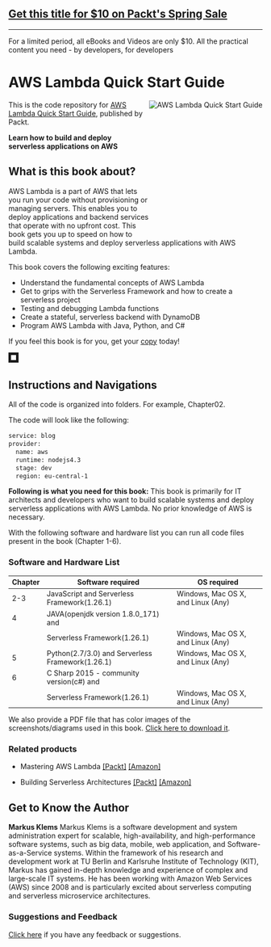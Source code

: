 ## [Get this title for $10 on Packt's Spring Sale](https://www.packt.com/B11345?utm_source=github&utm_medium=packt-github-repo&utm_campaign=spring_10_dollar_2022)
-----
For a limited period, all eBooks and Videos are only $10. All the practical content you need \- by developers, for developers

# AWS Lambda Quick Start Guide

<a href="https://www.packtpub.com/virtualization-and-cloud/aws-lambda-quick-start-guide?utm_source=github&utm_medium=repository&utm_campaign=9781789340198"><img src="https://dz13w8afd47il.cloudfront.net/sites/default/files/imagecache/ppv4_main_book_cover/B11345.png" alt="AWS Lambda Quick Start Guide" height="256px" align="right"></a>

This is the code repository for [AWS Lambda Quick Start Guide](https://www.packtpub.com/virtualization-and-cloud/aws-lambda-quick-start-guide?utm_source=github&utm_medium=repository&utm_campaign=9781789340198), published by Packt.

**Learn how to build and deploy serverless applications on AWS**

## What is this book about?
AWS Lambda is a part of AWS that lets you run your code without provisioning or managing servers. This enables you to deploy applications and backend services that operate with no upfront cost. This book gets you up to speed on how to build scalable systems and deploy serverless applications with AWS Lambda.

This book covers the following exciting features:
* Understand the fundamental concepts of AWS Lambda
* Get to grips with the Serverless Framework and how to create a serverless project
* Testing and debugging Lambda functions
* Create a stateful, serverless backend with DynamoDB
* Program AWS Lambda with Java, Python, and C#

If you feel this book is for you, get your [copy](https://www.amazon.com/dp/1789340195) today!

<a href="https://www.packtpub.com/?utm_source=github&utm_medium=banner&utm_campaign=GitHubBanner"><img src="https://raw.githubusercontent.com/PacktPublishing/GitHub/master/GitHub.png" 
alt="https://www.packtpub.com/" border="5" /></a>


## Instructions and Navigations
All of the code is organized into folders. For example, Chapter02.

The code will look like the following:
```
service: blog
provider:
  name: aws
  runtime: nodejs4.3
  stage: dev
  region: eu-central-1
```

**Following is what you need for this book:**
This book is primarily for IT architects and developers who want to build scalable systems and deploy serverless applications with AWS Lambda. No prior knowledge of AWS is necessary.

With the following software and hardware list you can run all code files present in the book (Chapter 1-6).

### Software and Hardware List

| Chapter  | Software required                                | OS required                        |
| -------- | -------------------------------------------------|------------------------------------|
| 2-3      | JavaScript and Serverless Framework(1.26.1)      | Windows, Mac OS X, and Linux (Any) |
| 4        | JAVA(openjdk version 1.8.0_171) and              |                                    |
|          | Serverless Framework(1.26.1)                     | Windows, Mac OS X, and Linux (Any) |
| 5        | Python(2.7/3.0) and Serverless Framework(1.26.1) | Windows, Mac OS X, and Linux (Any) |
| 6        | C Sharp 2015 - community version(c#) and         |                                    | 
|          | Serverless Framework(1.26.1)                     | Windows, Mac OS X, and Linux (Any) |


We also provide a PDF file that has color images of the screenshots/diagrams used in this book. [Click here to download it](https://www.packtpub.com/sites/default/files/downloads/AWSLambdaQuickStartGuide_ColorImages.pdf).

### Related products
* Mastering AWS Lambda [[Packt]](https://www.packtpub.com/virtualization-and-cloud/mastering-aws-lambda?utm_source=github&utm_medium=repository&utm_campaign=9781786467690) [[Amazon]](https://www.amazon.com/dp/1786467690)

* Building Serverless Architectures [[Packt]](https://www.packtpub.com/application-development/building-serverless-architectures?utm_source=github&utm_medium=repository&utm_campaign=9781787129191) [[Amazon]](https://www.amazon.com/dp/1787129195)

## Get to Know the Author
**Markus Klems**
Markus Klems is a software development and system administration expert for scalable, high-availability, and high-performance software systems, such as big data, mobile, web application, and Software-as-a-Service systems. Within the framework of his research and development work at TU Berlin and Karlsruhe Institute of Technology (KIT), Markus has gained in-depth knowledge and experience of complex and large-scale IT systems. He has been working with Amazon Web Services (AWS) since 2008 and is particularly excited about serverless computing and serverless microservice architectures.


### Suggestions and Feedback
[Click here](https://docs.google.com/forms/d/e/1FAIpQLSdy7dATC6QmEL81FIUuymZ0Wy9vH1jHkvpY57OiMeKGqib_Ow/viewform) if you have any feedback or suggestions.
